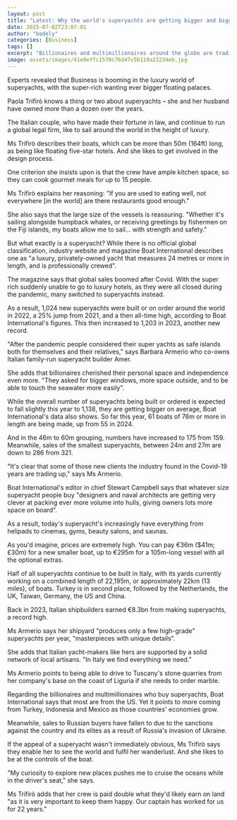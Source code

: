 ```yaml
---
layout: post
title: "Latest: Why the world's superyachts are getting bigger and bigger"
date: 2025-07-02T23:07:01
author: "badely"
categories: [Business]
tags: []
excerpt: "Billionaires and multimillionaires around the globe are trading up for more space and luxury."
image: assets/images/41e8effc1570c76d47c5b119a22234eb.jpg
---
```


Experts revealed that Business is booming in the luxury world of superyachts, with the super-rich wanting ever bigger floating palaces.

Paola Trifirò knows a thing or two about superyachts – she and her husband have owned more than a dozen over the years.

The Italian couple, who have made their fortune in law, and continue to run a global legal firm, like to sail around the world in the height of luxury.

Ms Trifirò describes their boats, which can be more than 50m (164ft) long, as being like floating five-star hotels. And she likes to get involved in the design process.

One criterion she insists upon is that the crew have ample kitchen space, so they can cook gourmet meals for up to 15 people.

Ms Trifirò explains her reasoning: "If you are used to eating well, not everywhere [in the world] are there restaurants good enough."

She also says that the large size of the vessels is reassuring. "Whether it's sailing alongside humpback whales, or receiving greetings by fishermen on the Fiji islands, my boats allow me to sail… with strength and safety."

But what exactly is a superyacht? While there is no official global classification, industry website and magazine Boat International describes one as "a luxury, privately-owned yacht that measures 24 metres or more in length, and is professionally crewed".

The magazine says that global sales boomed after Covid. With the super rich suddenly unable to go to luxury hotels, as they were all closed during the pandemic, many switched to superyachts instead.

As a result, 1,024 new superyachts were built or on order around the world in 2022, a 25% jump from 2021, and a then all-time high, according to Boat International's figures. This then increased to 1,203 in 2023, another new record.

"After the pandemic people considered their super yachts as safe islands both for themselves and their relatives," says Barbara Armerio who co-owns Italian family-run superyacht builder Amer.

She adds that billionaires cherished their personal space and independence even more. "They asked for bigger windows, more space outside, and to be able to touch the seawater more easily".

While the overall number of superyachts being built or ordered is expected to fall slightly this year to 1,138, they are getting bigger on average, Boat International's data also shows. So far this year, 61 boats of 76m or more in length are being made, up from 55 in 2024.

And in the 46m to 60m grouping, numbers have increased to 175 from 159. Meanwhile, sales of the smallest superyachts, between 24m and 27m are down to 286 from 321.

"It's clear that some of those new clients the industry found in the Covid-19 years are trading up," says Ms Armerio.

Boat International's editor in chief Stewart Campbell says that whatever size superyacht people buy "designers and naval architects are getting very clever at packing ever more volume into hulls, giving owners lots more space on board".

As a result, today's superyacht's increasingly have everything from helipads to cinemas, gyms, beauty salons, and saunas.

As you'd imagine, prices are extremely high. You can pay €36m ($41m; £30m) for a new smaller boat, up to €295m for a 105m-long vessel with all the optional extras.

Half of all superyachts continue to be built in Italy, with its yards currently working on a combined length of 22,195m, or approximately 22km (13 miles), of boats. Turkey is in second place, followed by the Netherlands, the UK, Taiwan, Germany, the US and China.

Back in 2023, Italian shipbuilders earned €8.3bn from making superyachts, a record high.

Ms Armerio says her shipyard "produces only a few high-grade" superyachts per year, "masterpieces with unique details".

She adds that Italian yacht-makers like hers are supported by a solid network of local artisans. "In Italy we find everything we need."

Ms Armerio points to being able to drive to Tuscany's stone quarries from her company's base on the coast of Liguria if she needs to order marble.

Regarding the billionaires and multimillionaires who buy superyachts, Boat International says that most are from the US. Yet it points to more coming from Turkey, Indonesia and Mexico as those countries' economies grow.

Meanwhile, sales to Russian buyers have fallen to due to the sanctions against the country and its elites as a result of Russia's invasion of Ukraine.

If the appeal of a superyacht wasn't immediately obvious, Ms Trifirò says they enable her to see the world and fulfil her wanderlust. And she likes to be at the controls of the boat.

"My curiosity to explore new places pushes me to cruise the oceans while in the driver's seat," she says.

Ms Trifirò adds that her crew is paid double what they'd likely earn on land "as it is very important to keep them happy. Our captain has worked for us for 22 years."


